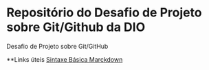 # Repositório do Desafio de Projeto sobre Git/Github da DIO
Desafio de Projeto sobre Git/GitHub

**Links úteis
[Sintaxe Básica Marckdown](markdownguide.org/basic-syntax)
